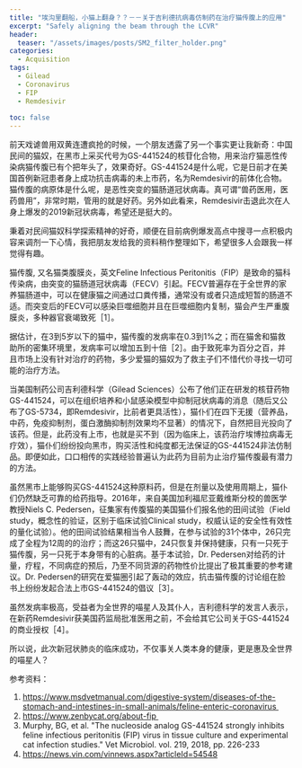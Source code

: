 ```yaml
---
title: "埃沟里翻船，小猫上翻身？？－－关于吉利德抗病毒仿制药在治疗猫传腹上的应用"
excerpt: "Safely aligning the beam through the LCVR"
header:
  teaser: "/assets/images/posts/SM2_filter_holder.png"
categories:
  - Acquisition
tags: 
  - Gilead
  - Coronavirus
  - FIP
  - Remdesivir
 
toc: false
---
```

 

前天戏谑兽用双黄连遭疯抢的时候，一个朋友透露了另一个事实更让我新奇：中国民间的猫奴，在黑市上采买代号为GS-441524的核苷化合物，用来治疗猫恶性传染病猫传腹已有个把年头了，效果奇好。GS-441524是什么呢，它是日前才在美国首例新冠患者身上成功抗击病毒的未上市药，名为Remdesivir的前体化合物。猫传腹的病原体是什么呢，是恶性突变的猫肠道冠状病毒。真可谓“兽药医用，医药兽用”，非常时期，管用的就是好药。另外如此看来，Remdesivir击退此次在人身上爆发的2019新冠状病毒，希望还是挺大的。

秉着对民间猫奴科学探索精神的好奇，顺便在目前病例爆发高点中搜寻一点积极内容来调剂一下心情，我把朋友发给我的资料稍作整理如下，希望很多人会跟我一样觉得有趣。

猫传腹, 又名猫类腹膜炎，英文Feline Infectious Peritonitis（FIP）是致命的猫科传染病，由突变的猫肠道冠状病毒（FECV）引起。FECV普遍存在于全世界的家养猫肠道中，可以在健康猫之间通过口粪传播，通常没有或者只造成短暂的肠道不适。而突变后的FECV可以感染巨噬细胞并且在巨噬细胞内复制，猫会产生严重腹膜炎，多种器官衰竭致死［1］。

据估计，在3到5岁以下的猫中，猫传腹的发病率在0.3到1%之；而在猫舍和猫救助所的密集环境里，发病率可以增加五到十倍［2］。由于致死率为百分之百，并且市场上没有针对治疗的药物，多少爱猫的猫奴为了救主子们不惜代价寻找一切可能的治疗方法。

当美国制药公司吉利德科学（Gilead Sciences）公布了他们正在研发的核苷药物GS-441524，可以在组织培养和小鼠感染模型中抑制冠状病毒的消息（随后又公布了GS-5734，即Remdesivir，比前者更具活性），猫仆们在四下无援（营养品，中药，免疫抑制剂，蛋白激酶抑制剂效果均不显著）的情况下，自然把目光投向了该药。但是，此药没有上市，也就是买不到（因为临床上，该药治疗埃博拉病毒无疗效），猫仆们纷纷投向黑市，购买活性和纯度都无法保证的GS-441524非法仿制品。即便如此，口口相传的实践经验普遍认为此药为目前为止治疗猫传腹最有潜力的方法。

虽然黑市上能够购买GS-441524这种原料药，但是在剂量以及使用周期上，猫仆们仍然缺乏可靠的给药指导。2016年，来自美国加利福尼亚戴维斯分校的兽医学教授Niels C. Pedersen，征集家有传腹猫的美国猫仆们报名他的田间试验（Field study，概念性的验证，区别于临床试验Clinical study，权威认证的安全性有效性的量化试验）。他的田间试验结果相当令人鼓舞，在参与试验的31个体中，26只完成了全程为12周的的治疗；而这26只猫中，24只恢复并保持健康，只有一只死于猫传腹，另一只死于本身带有的心脏病。基于本试验，Dr. Pedersen对给药的计量，疗程，不同病症的预后，乃至不同货源的药物性价比提出了极其重要的参考建议。Dr. Pedersen的研究在爱猫圈引起了轰动的效应，抗击猫传腹的讨论组在脸书上纷纷发起合法上市GS-441524的倡议［3］。

虽然发病率极高，受益者为全世界的喵星人及其仆人，吉利德科学的发言人表示，在新药Remdesivir获美国药监局批准医用之前，不会给其它公司关于GS-441524的商业授权［4］。

所以说，此次新冠状肺炎的临床成功，不仅事关人类本身的健康，更是惠及全世界的喵星人？


参考资料：
1. https://www.msdvetmanual.com/digestive-system/diseases-of-the-stomach-and-intestines-in-small-animals/feline-enteric-coronavirus 
2. https://www.zenbycat.org/about-fip 
3. Murphy, BG, et al. "The nucleoside analog GS-441524 strongly inhibits feline infectious peritonitis (FIP) virus in tissue culture and experimental cat infection studies." Vet Microbiol. vol. 219, 2018, pp. 226-233 
4. https://news.vin.com/vinnews.aspx?articleId=54548
